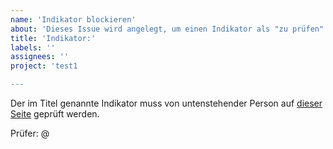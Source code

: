 ```yaml
---
name: 'Indikator blockieren'
about: 'Dieses Issue wird angelegt, um einen Indikator als "zu prüfen" zu markieren'
title: 'Indikator:'
labels: ''
assignees: ''
project: 'test1

---
```


Der im Titel genannte Indikator muss von untenstehender Person auf [dieser Seite](https://sdgtestenvironment.github.io/sdg-indicators/) geprüft werden.

Prüfer: @
